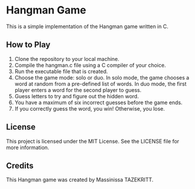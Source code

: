 
# Hangman Game
This is a simple implementation of the Hangman game written in C.

## How to Play
1. Clone the repository to your local machine.
2. Compile the hangman.c file using a C compiler of your choice.
3. Run the executable file that is created.
4. Choose the game mode: solo or duo.
In solo mode, the game chooses a word at random from a pre-defined list of words.
In duo mode, the first player enters a word for the second player to guess.
5. Guess letters to try and figure out the hidden word.
6. You have a maximum of six incorrect guesses before the game ends.
7. If you correctly guess the word, you win! Otherwise, you lose.
## License
This project is licensed under the MIT License. See the LICENSE file for more information.

## Credits
This Hangman game was created by Massinissa TAZEKRITT.
